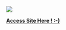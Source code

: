 <img src = "https://i.ibb.co/KFYqhP5/Screen-Shot-2022-05-03-at-2-47-58-PM.png">

[**Access Site Here ! :-)**](https://csi-website-remake-lol.giannarose.repl.co/)
